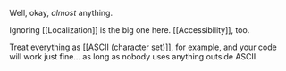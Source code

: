 Well, okay, *almost* anything.

Ignoring [[Localization]] is the big one here. [[Accessibility]], too.

Treat everything as [[ASCII (character set)]], for example, and your code will work just fine... as long as nobody uses anything outside ASCII.